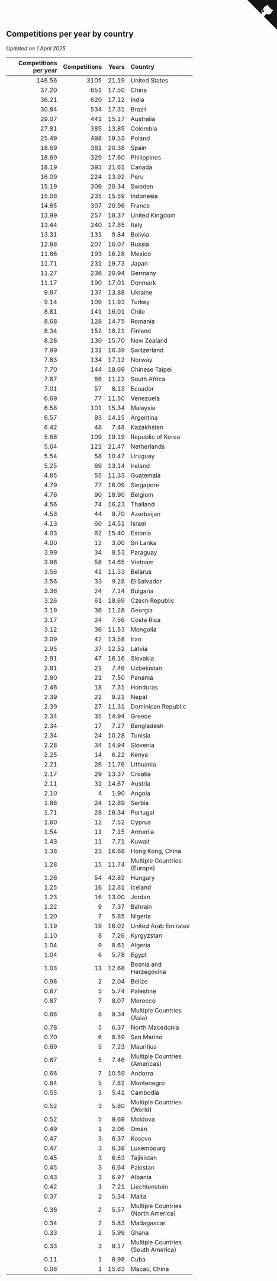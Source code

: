 ## Competitions per year by country

*Updated on  1 April 2025*

| Competitions per year | Competitions | Years | Country |
| ---: | ---: | ---: | :--- |
| 146.56 | 3105 | 21.19 | United States |
| 37.20 | 651 | 17.50 | China |
| 36.21 | 620 | 17.12 | India |
| 30.84 | 534 | 17.31 | Brazil |
| 29.07 | 441 | 15.17 | Australia |
| 27.81 | 385 | 13.85 | Colombia |
| 25.49 | 498 | 19.53 | Poland |
| 18.69 | 381 | 20.38 | Spain |
| 18.69 | 329 | 17.60 | Philippines |
| 18.19 | 393 | 21.61 | Canada |
| 16.09 | 224 | 13.92 | Peru |
| 15.19 | 309 | 20.34 | Sweden |
| 15.08 | 235 | 15.59 | Indonesia |
| 14.65 | 307 | 20.96 | France |
| 13.99 | 257 | 18.37 | United Kingdom |
| 13.44 | 240 | 17.85 | Italy |
| 13.31 | 131 | 9.84 | Bolivia |
| 12.88 | 207 | 16.07 | Russia |
| 11.86 | 193 | 16.28 | Mexico |
| 11.71 | 231 | 19.73 | Japan |
| 11.27 | 236 | 20.94 | Germany |
| 11.17 | 190 | 17.01 | Denmark |
| 9.87 | 137 | 13.88 | Ukraine |
| 9.14 | 109 | 11.93 | Turkey |
| 8.81 | 141 | 16.01 | Chile |
| 8.68 | 128 | 14.75 | Romania |
| 8.34 | 152 | 18.21 | Finland |
| 8.28 | 130 | 15.70 | New Zealand |
| 7.99 | 131 | 16.39 | Switzerland |
| 7.83 | 134 | 17.12 | Norway |
| 7.70 | 144 | 18.69 | Chinese Taipei |
| 7.67 | 86 | 11.22 | South Africa |
| 7.01 | 57 | 8.13 | Ecuador |
| 6.69 | 77 | 11.50 | Venezuela |
| 6.58 | 101 | 15.34 | Malaysia |
| 6.57 | 93 | 14.15 | Argentina |
| 6.42 | 48 | 7.48 | Kazakhstan |
| 5.68 | 109 | 19.19 | Republic of Korea |
| 5.64 | 121 | 21.47 | Netherlands |
| 5.54 | 58 | 10.47 | Uruguay |
| 5.25 | 69 | 13.14 | Ireland |
| 4.85 | 55 | 11.33 | Guatemala |
| 4.79 | 77 | 16.09 | Singapore |
| 4.76 | 90 | 18.90 | Belgium |
| 4.56 | 74 | 16.23 | Thailand |
| 4.53 | 44 | 9.70 | Azerbaijan |
| 4.13 | 60 | 14.51 | Israel |
| 4.03 | 62 | 15.40 | Estonia |
| 4.00 | 12 | 3.00 | Sri Lanka |
| 3.99 | 34 | 8.53 | Paraguay |
| 3.96 | 58 | 14.65 | Vietnam |
| 3.56 | 41 | 11.53 | Belarus |
| 3.56 | 33 | 9.28 | El Salvador |
| 3.36 | 24 | 7.14 | Bulgaria |
| 3.26 | 61 | 18.69 | Czech Republic |
| 3.19 | 36 | 11.28 | Georgia |
| 3.17 | 24 | 7.56 | Costa Rica |
| 3.12 | 36 | 11.53 | Mongolia |
| 3.09 | 42 | 13.58 | Iran |
| 2.95 | 37 | 12.52 | Latvia |
| 2.91 | 47 | 16.16 | Slovakia |
| 2.81 | 21 | 7.46 | Uzbekistan |
| 2.80 | 21 | 7.50 | Panama |
| 2.46 | 18 | 7.31 | Honduras |
| 2.39 | 22 | 9.21 | Nepal |
| 2.39 | 27 | 11.31 | Dominican Republic |
| 2.34 | 35 | 14.94 | Greece |
| 2.34 | 17 | 7.27 | Bangladesh |
| 2.34 | 24 | 10.28 | Tunisia |
| 2.28 | 34 | 14.94 | Slovenia |
| 2.25 | 14 | 6.22 | Kenya |
| 2.21 | 26 | 11.76 | Lithuania |
| 2.17 | 29 | 13.37 | Croatia |
| 2.11 | 31 | 14.67 | Austria |
| 2.10 | 4 | 1.90 | Angola |
| 1.86 | 24 | 12.89 | Serbia |
| 1.71 | 28 | 16.34 | Portugal |
| 1.60 | 12 | 7.52 | Cyprus |
| 1.54 | 11 | 7.15 | Armenia |
| 1.43 | 11 | 7.71 | Kuwait |
| 1.38 | 23 | 16.68 | Hong Kong, China |
| 1.28 | 15 | 11.74 | Multiple Countries (Europe) |
| 1.26 | 54 | 42.82 | Hungary |
| 1.25 | 16 | 12.81 | Iceland |
| 1.23 | 16 | 13.00 | Jordan |
| 1.22 | 9 | 7.37 | Bahrain |
| 1.20 | 7 | 5.85 | Nigeria |
| 1.19 | 19 | 16.02 | United Arab Emirates |
| 1.10 | 8 | 7.26 | Kyrgyzstan |
| 1.04 | 9 | 8.61 | Algeria |
| 1.04 | 6 | 5.78 | Egypt |
| 1.03 | 13 | 12.68 | Bosnia and Herzegovina |
| 0.98 | 2 | 2.04 | Belize |
| 0.87 | 5 | 5.74 | Palestine |
| 0.87 | 7 | 8.07 | Morocco |
| 0.86 | 8 | 9.34 | Multiple Countries (Asia) |
| 0.78 | 5 | 6.37 | North Macedonia |
| 0.70 | 6 | 8.59 | San Marino |
| 0.69 | 5 | 7.23 | Mauritius |
| 0.67 | 5 | 7.46 | Multiple Countries (Americas) |
| 0.66 | 7 | 10.59 | Andorra |
| 0.64 | 5 | 7.82 | Montenegro |
| 0.55 | 3 | 5.41 | Cambodia |
| 0.52 | 3 | 5.80 | Multiple Countries (World) |
| 0.52 | 5 | 9.69 | Moldova |
| 0.49 | 1 | 2.06 | Oman |
| 0.47 | 3 | 6.37 | Kosovo |
| 0.47 | 3 | 6.39 | Luxembourg |
| 0.45 | 3 | 6.63 | Tajikistan |
| 0.45 | 3 | 6.64 | Pakistan |
| 0.43 | 3 | 6.97 | Albania |
| 0.42 | 3 | 7.21 | Liechtenstein |
| 0.37 | 2 | 5.34 | Malta |
| 0.36 | 2 | 5.57 | Multiple Countries (North America) |
| 0.34 | 2 | 5.83 | Madagascar |
| 0.33 | 2 | 5.99 | Ghana |
| 0.33 | 3 | 9.17 | Multiple Countries (South America) |
| 0.11 | 1 | 8.98 | Cuba |
| 0.06 | 1 | 15.63 | Macau, China |


<a href="https://github.com/jonatanklosko/wca_statistics" class="github-corner" aria-label="View source on Github"><svg width="80" height="80" viewBox="0 0 250 250" style="fill:#151513; color:#fff; position: absolute; top: 0; border: 0; right: 0;" aria-hidden="true"><path d="M0,0 L115,115 L130,115 L142,142 L250,250 L250,0 Z"></path><path d="M128.3,109.0 C113.8,99.7 119.0,89.6 119.0,89.6 C122.0,82.7 120.5,78.6 120.5,78.6 C119.2,72.0 123.4,76.3 123.4,76.3 C127.3,80.9 125.5,87.3 125.5,87.3 C122.9,97.6 130.6,101.9 134.4,103.2" fill="currentColor" style="transform-origin: 130px 106px;" class="octo-arm"></path><path d="M115.0,115.0 C114.9,115.1 118.7,116.5 119.8,115.4 L133.7,101.6 C136.9,99.2 139.9,98.4 142.2,98.6 C133.8,88.0 127.5,74.4 143.8,58.0 C148.5,53.4 154.0,51.2 159.7,51.0 C160.3,49.4 163.2,43.6 171.4,40.1 C171.4,40.1 176.1,42.5 178.8,56.2 C183.1,58.6 187.2,61.8 190.9,65.4 C194.5,69.0 197.7,73.2 200.1,77.6 C213.8,80.2 216.3,84.9 216.3,84.9 C212.7,93.1 206.9,96.0 205.4,96.6 C205.1,102.4 203.0,107.8 198.3,112.5 C181.9,128.9 168.3,122.5 157.7,114.1 C157.9,116.9 156.7,120.9 152.7,124.9 L141.0,136.5 C139.8,137.7 141.6,141.9 141.8,141.8 Z" fill="currentColor" class="octo-body"></path></svg></a><style>.github-corner:hover .octo-arm{animation:octocat-wave 560ms ease-in-out}@keyframes octocat-wave{0%,100%{transform:rotate(0)}20%,60%{transform:rotate(-25deg)}40%,80%{transform:rotate(10deg)}}@media (max-width:500px){.github-corner:hover .octo-arm{animation:none}.github-corner .octo-arm{animation:octocat-wave 560ms ease-in-out}}</style>
